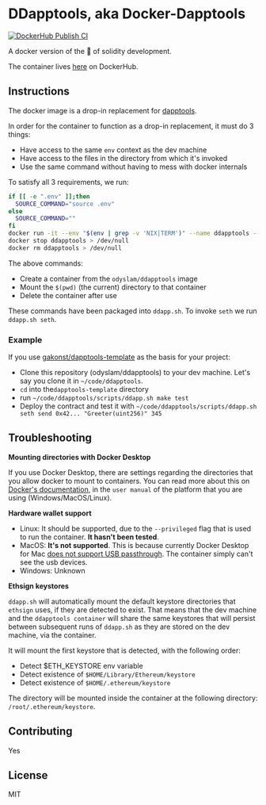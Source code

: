 # DDapptools, aka Docker-Dapptools
[![DockerHub Publish CI](https://github.com/OdysLam/ddapptools/actions/workflows/docker-publish.yml/badge.svg?branch=main)](https://github.com/OdysLam/ddapptools/actions/workflows/docker-publish.yml)

A docker version of the 💊 of solidity development.

The container lives [here](https://hub.docker.com/r/odyslam/ddapptools) on DockerHub.

## Instructions

The docker image is a drop-in replacement for [dapptools](https://github.com/dapphub/dapptools).

In order for the container to function as a drop-in replacement, it must do 3 things:
- Have access to the same `env` context as the dev machine
- Have access to the files in the directory from which it's invoked
- Use the same command without having to mess with docker internals

To satisfy all 3 requirements, we run:

```bash
if [[ -e ".env" ]];then
  SOURCE_COMMAND="source .env"
else
  SOURCE_COMMAND=""
fi
docker run -it --env "$(env | grep -v 'NIX|TERM')" --name ddapptools --mount type="bind",source="$(pwd)",target=/dapptools odyslam/ddapptools:latest $SOURCE_COMMAND && $@
docker stop ddapptools > /dev/null
docker rm ddapptools > /dev/null
```
The above commands:
- Create a container from the `odyslam/ddapptools` image
- Mount the `$(pwd)` (the current) directory to that container
- Delete the container after use

These commands have been packaged into `ddapp.sh`. To invoke `seth` we run `ddapp.sh seth`.


### Example

If you use [gakonst/dapptools-template](https://github.com/gakonst/dapptools-template) as the basis for your project:
- Clone this repository (odyslam/ddapptools) to your dev machine. Let's say you clone it in `~/code/ddapptools`.
- `cd` into the`dapptools-template` directory
- run `~/code/ddapptools/scripts/ddapp.sh make test`
- Deploy the contract and test it with `~/code/ddapptools/scripts/ddapp.sh seth send 0x42... "Greeter(uint256)" 345`

## Troubleshooting

**Mounting directories with Docker Desktop**

If you use Docker Desktop, there are settings regarding the directories that you allow docker to mount to containers. You can read more about this on [Docker's documentation](https://docs.docker.com/desktop/), in the `user manual` of the platform that you are using (Windows/MacOS/Linux).

**Hardware wallet support**

- Linux: It should be supported, due to the `--privileged` flag that is used to run the container. **It hasn't been tested**.
- MacOS: **It's not supported**. This is because currently Docker Desktop for Mac [does not support USB passthrough](https://github.com/docker/for-mac/issues/900). The container simply can't see the usb devices.
- Windows: Unknown

**Ethsign keystores**

`ddapp.sh` will automatically mount the default keystore directories that `ethsign` uses, if they are detected to exist. That means that the dev machine and the `ddapptools container` will share the same keystores that will persist between subsequent runs of `ddapp.sh` as they are stored on the dev machine, via the container.

It will mount the first keystore that is detected, with the following order:
- Detect $ETH_KEYSTORE env variable
- Detect existence of `$HOME/Library/Ethereum/keystore`
- Detect existence of `$HOME/.ethereum/keystore`

The directory will be mounted inside the container at the following directory: `/root/.ethereum/keystore`.

## Contributing

Yes

## License

MIT
